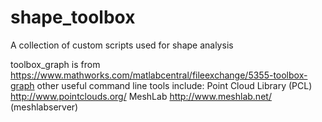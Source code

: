 # shape_toolbox
A collection of custom scripts used for shape analysis

toolbox_graph is from https://www.mathworks.com/matlabcentral/fileexchange/5355-toolbox-graph
other useful command line tools include:
Point Cloud Library (PCL) http://www.pointclouds.org/
MeshLab http://www.meshlab.net/ (meshlabserver)

